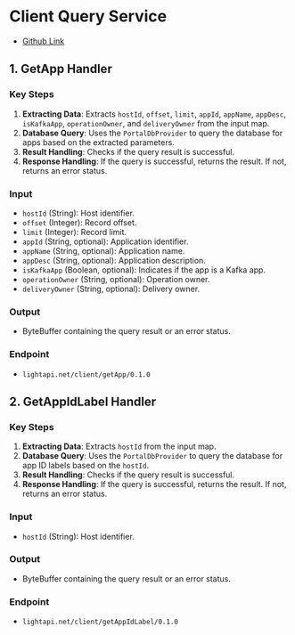 # Client Query Service
- [Github Link](https://github.com/lightapi/client-query)

## 1. GetApp Handler

### Key Steps
1. **Extracting Data**: Extracts `hostId`, `offset`, `limit`, `appId`, `appName`, `appDesc`, `isKafkaApp`, `operationOwner`, and `deliveryOwner` from the input map.
2. **Database Query**: Uses the `PortalDbProvider` to query the database for apps based on the extracted parameters.
3. **Result Handling**: Checks if the query result is successful.
4. **Response Handling**: If the query is successful, returns the result. If not, returns an error status.

### Input
- `hostId` (String): Host identifier.
- `offset` (Integer): Record offset.
- `limit` (Integer): Record limit.
- `appId` (String, optional): Application identifier.
- `appName` (String, optional): Application name.
- `appDesc` (String, optional): Application description.
- `isKafkaApp` (Boolean, optional): Indicates if the app is a Kafka app.
- `operationOwner` (String, optional): Operation owner.
- `deliveryOwner` (String, optional): Delivery owner.

### Output
- ByteBuffer containing the query result or an error status.

### Endpoint
- `lightapi.net/client/getApp/0.1.0`

## 2. GetAppIdLabel Handler

### Key Steps
1. **Extracting Data**: Extracts `hostId` from the input map.
2. **Database Query**: Uses the `PortalDbProvider` to query the database for app ID labels based on the `hostId`.
3. **Result Handling**: Checks if the query result is successful.
4. **Response Handling**: If the query is successful, returns the result. If not, returns an error status.

### Input
- `hostId` (String): Host identifier.

### Output
- ByteBuffer containing the query result or an error status.

### Endpoint
- `lightapi.net/client/getAppIdLabel/0.1.0`